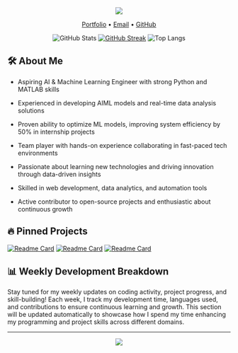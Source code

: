 <div align="center">
  <img src="https://capsule-render.vercel.app/api?type=waving&color=6a11cb,2575fc&height=180&section=header&text=Hi!%20I'm%20Gokul%20Kiran%20R%20💡&fontSize=40&fontColor=fff&animation=twinkling"/>
</div>

<p align="center">
  <a href="https://portfolio-one-beta-67.vercel.app/">Portfolio</a> • 
  <a href="mailto:<gokul.kiran03@gmail.com>">Email</a> • 
  <a href="https://github.com/GKRBROS">GitHub</a>
</p>

<div align="center">

![GitHub Stats](https://github-readme-stats.vercel.app/api?username=GKRBROS&show_icons=true&theme=radical)
[![GitHub Streak](https://github-readme-streak-stats-eight.vercel.app?user=GKRBROS&theme=dark)](https://git.io/streak-stats)
![Top Langs](https://github-readme-stats.vercel.app/api/top-langs/?username=GKRBROS&layout=compact&theme=radical)

</div>

## 🛠️ About Me
- Aspiring AI & Machine Learning Engineer with strong Python and MATLAB skills

- Experienced in developing AIML models and real-time data analysis solutions

- Proven ability to optimize ML models, improving system efficiency by 50% in internship projects

- Team player with hands-on experience collaborating in fast-paced tech environments

- Passionate about learning new technologies and driving innovation through data-driven insights

- Skilled in web development, data analytics, and automation tools

- Active contributor to open-source projects and enthusiastic about continuous growth

## 🔥 Pinned Projects
<!-- GH allows pinning up to 6 repos (auto-updates from pins) -->
[![Readme Card](https://github-readme-stats.vercel.app/api/pin/?username=GKRBROS&repo=Voice_Emotion_Recognition)](https://github.com/GKRBROS/Voice_Emotion_Recognition)
[![Readme Card](https://github-readme-stats.vercel.app/api/pin/?username=GKRBROS&repo=STREAMLINING-HOSPITAL-WASTE-MANAGEMENT)](https://github.com/GKRBROS/STREAMLINING-HOSPITAL-WASTE-MANAGEMENT)
[![Readme Card](https://github-readme-stats.vercel.app/api/pin/?username=GKRBROS&repo=VOICE-BOT-APP)](https://github.com/GKRBROS/voice-bot-app.git)

## 📊 Weekly Development Breakdown
<!--START_SECTION:waka-->
Stay tuned for my weekly updates on coding activity, project progress, and skill-building! Each week, I track my development time, languages used, and contributions to ensure continuous learning and growth. This section will be updated automatically to showcase how I spend my time enhancing my programming and project skills across different domains.
<!--END_SECTION:waka-->


---

<div align="center">
  <img src="https://capsule-render.vercel.app/api?type=waving&color=6a11cb,2575fc&height=100&section=footer"/>
</div>
